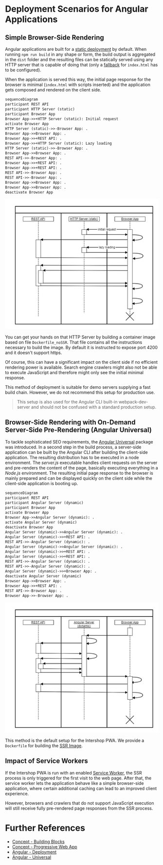 <!--
kb_concepts
kb_pwa
kb_everyone
kb_sync_latest_only
-->

# Deployment Scenarios for Angular Applications

## Simple Browser-Side Rendering

Angular applications are built for a [static deployment][angular-deployment] by default.
When running `npm run build` in any shape or form, the build output is aggregated in the `dist` folder and the resulting files can be statically served using any HTTP server that is capable of doing that (only a [fallback](https://angular.io/guide/deployment#routed-apps-must-fallback-to-indexhtml) for `index.html` has to be configured).

When the application is served this way, the initial page response for the browser is minimal (`index.html` with scripts inserted) and the application gets composed and rendered on the client side.

```mermaid
sequenceDiagram
participant REST API
participant HTTP Server (static)
participant Browser App
Browser App->>+HTTP Server (static): Initial request
activate Browser App
HTTP Server (static)->>-Browser App: .
Browser App->>Browser App: .
Browser App->>+REST API: .
Browser App->>+HTTP Server (static): Lazy loading
HTTP Server (static)->>-Browser App: .
Browser App->>Browser App: .
REST API->>-Browser App: .
Browser App->>+REST API: .
Browser App->>+REST API: .
REST API->>-Browser App: .
REST API->>-Browser App: .
Browser App->>Browser App: .
Browser App->>Browser App: .
deactivate Browser App
```

![Angular-BrowserSideApp-Sequence](deployment-angular-browsersideapp-sequence.jpg 'Angular-BrowserSideApp-Sequence')

You can get your hands on that HTTP Server by building a container image based on file `Dockerfile_noSSR`.
That file contains all the instructions necessary to build the image.
By default it is instructed to expose port 4200 and it doesn't support https.

Of course, this can have a significant impact on the client side if no efficient rendering power is available.
Search engine crawlers might also not be able to execute JavaScript and therefore might only see the initial minimal response.

This method of deployment is suitable for demo servers supplying a fast build chain.
However, we do not recommend this setup for production use.

> This setup is also used for the Angular CLI built-in webpack-dev-server and should not be confused with a standard production setup.

## Browser-Side Rendering with On-Demand Server-Side Pre-Rendering (Angular Universal)

To tackle sophisticated SEO requirements, the [Angular Universal][angular-universal] package was introduced.
In a second step in the build process, a server-side application can be built by the Angular CLI after building the client-side application.
The resulting distribution has to be executed in a node environment.
The _server.js_ executable handles client requests on the server and pre-renders the content of the page, basically executing everything in a _Node.js_ environment.
The resulting initial page response to the browser is mainly prepared and can be displayed quickly on the client side while the client-side application is booting up.

```mermaid
sequenceDiagram
participant REST API
participant Angular Server (dynamic)
participant Browser App
activate Browser App
Browser App->>Angular Server (dynamic): .
activate Angular Server (dynamic)
deactivate Browser App
Angular Server (dynamic)->>Angular Server (dynamic): .
Angular Server (dynamic)->>+REST API: .
REST API->>-Angular Server (dynamic): .
Angular Server (dynamic)->>Angular Server (dynamic): .
Angular Server (dynamic)->>+REST API: .
Angular Server (dynamic)->>+REST API: .
REST API->>-Angular Server (dynamic): .
REST API->>-Angular Server (dynamic): .
Angular Server (dynamic)->>+Browser App: .
deactivate Angular Server (dynamic)
Browser App->>Browser App: .
Browser App->>+REST API: .
REST API->>-Browser App: .
Browser App->>-Browser App: .
```

![Angular-ServerSideRendering-Sequence](deployment-angular-serversiderendering-sequence.jpg 'Angular-ServerSideRendering-Sequence')

This method is the default setup for the Intershop PWA.
We provide a `Dockerfile` for building the [SSR Image][concept-building-blocks].

## Impact of Service Workers

If the Intershop PWA is run with an enabled [Service Worker][concept-progressive-web-app], the SSR process is only triggered for the first visit to the web page.
After that, the service worker lets the application behave like a simple browser-side application, where certain additional caching can lead to an improved client experience.

However, browsers and crawlers that do not support JavaScript execution will still receive fully pre-rendered page responses from the SSR process.

# Further References

- [Concept - Building Blocks][concept-building-blocks]
- [Concept - Progressive Web App][concept-progressive-web-app]
- [Angular - Deployment][angular-deployment]
- [Angular - Universal][angular-universal]

[angular-deployment]: https://angular.io/guide/deployment
[angular-universal]: https://angular.io/guide/universal
[concept-building-blocks]: ./pwa-building-blocks.md
[concept-progressive-web-app]: ./progressive-web-app.md#service-worker
